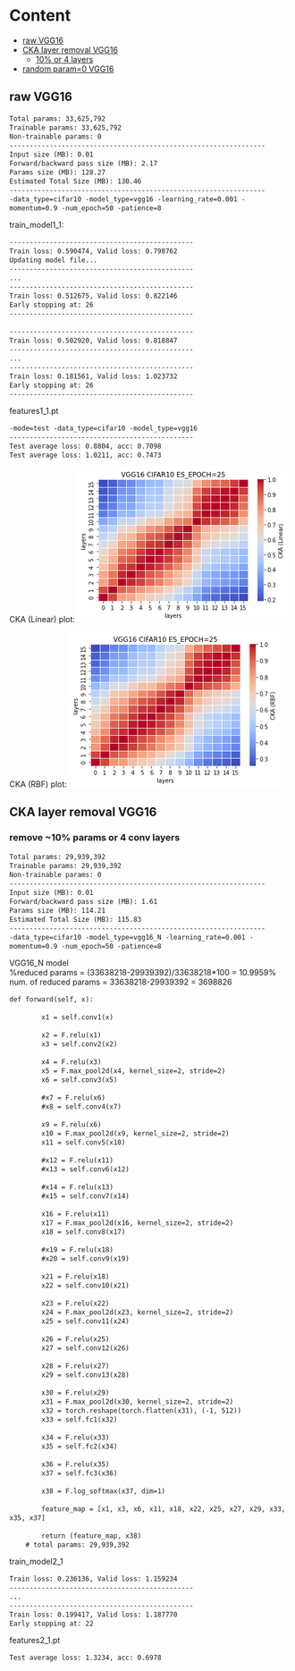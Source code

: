 # Content
- [raw VGG16](https://github.com/YHJYH/Machine_Learning/blob/main/projects/Master_Thesis/experiments/vgg16.md#raw-vgg16)
- [CKA layer removal VGG16](https://github.com/YHJYH/Machine_Learning/blob/main/projects/Master_Thesis/experiments/vgg16.md#cka-layer-removal-vgg16)
    - [10% or 4 layers](https://github.com/YHJYH/Machine_Learning/blob/main/projects/Master_Thesis/experiments/vgg16.md#remove-10-params-or-4-conv-layers)
- [random param=0 VGG16]()


## raw VGG16
```
Total params: 33,625,792
Trainable params: 33,625,792
Non-trainable params: 0
----------------------------------------------------------------
Input size (MB): 0.01
Forward/backward pass size (MB): 2.17
Params size (MB): 128.27
Estimated Total Size (MB): 130.46
----------------------------------------------------------------
-data_type=cifar10 -model_type=vgg16 -learning_rate=0.001 -momentum=0.9 -num_epoch=50 -patience=8
```
train_model1_1:
```
----------------------------------------------
Train loss: 0.590474, Valid loss: 0.798762
Updating model file...
----------------------------------------------
...
----------------------------------------------
Train loss: 0.512675, Valid loss: 0.822146
Early stopping at: 26
----------------------------------------------

----------------------------------------------
Train loss: 0.502920, Valid loss: 0.818847
----------------------------------------------
...
----------------------------------------------
Train loss: 0.181561, Valid loss: 1.023732
Early stopping at: 26
----------------------------------------------
```
features1_1.pt
```
-mode=test -data_type=cifar10 -model_type=vgg16
----------------------------------------------
Test average loss: 0.8804, acc: 0.7098
Test average loss: 1.0211, acc: 0.7473
```
CKA (Linear) plot:
![1_1linear](1_1linear.png)

CKA (RBF) plot:
![1_1rbf](1_1rbf.png)

## CKA layer removal VGG16
### remove ~10% params or 4 conv layers
```
Total params: 29,939,392
Trainable params: 29,939,392
Non-trainable params: 0
----------------------------------------------------------------
Input size (MB): 0.01
Forward/backward pass size (MB): 1.61
Params size (MB): 114.21
Estimated Total Size (MB): 115.83
----------------------------------------------------------------
-data_type=cifar10 -model_type=vgg16_N -learning_rate=0.001 -momentum=0.9 -num_epoch=50 -patience=8
```
VGG16_N model<br>
%reduced params = (33638218-29939392)/33638218\*100 = 10.9959%<br>
num. of reduced params = 33638218-29939392 = 3698826
```
def forward(self, x):
        
        x1 = self.conv1(x)
        
        x2 = F.relu(x1)
        x3 = self.conv2(x2)
        
        x4 = F.relu(x3)
        x5 = F.max_pool2d(x4, kernel_size=2, stride=2)
        x6 = self.conv3(x5)
        
        #x7 = F.relu(x6)
        #x8 = self.conv4(x7)
        
        x9 = F.relu(x6)
        x10 = F.max_pool2d(x9, kernel_size=2, stride=2)
        x11 = self.conv5(x10)
        
        #x12 = F.relu(x11)
        #x13 = self.conv6(x12)
        
        #x14 = F.relu(x13)
        #x15 = self.conv7(x14)
        
        x16 = F.relu(x11)
        x17 = F.max_pool2d(x16, kernel_size=2, stride=2)
        x18 = self.conv8(x17)
        
        #x19 = F.relu(x18)
        #x20 = self.conv9(x19)
        
        x21 = F.relu(x18)
        x22 = self.conv10(x21)
        
        x23 = F.relu(x22)
        x24 = F.max_pool2d(x23, kernel_size=2, stride=2)
        x25 = self.conv11(x24)
        
        x26 = F.relu(x25)
        x27 = self.conv12(x26)
        
        x28 = F.relu(x27)
        x29 = self.conv13(x28)
        
        x30 = F.relu(x29)
        x31 = F.max_pool2d(x30, kernel_size=2, stride=2)
        x32 = torch.reshape(torch.flatten(x31), (-1, 512))
        x33 = self.fc1(x32)
        
        x34 = F.relu(x33)
        x35 = self.fc2(x34)
        
        x36 = F.relu(x35)
        x37 = self.fc3(x36)
        
        x38 = F.log_softmax(x37, dim=1)
        
        feature_map = [x1, x3, x6, x11, x18, x22, x25, x27, x29, x33, x35, x37]
        
        return (feature_map, x38)
    # total params: 29,939,392
```
train_model2_1
```
Train loss: 0.236136, Valid loss: 1.159234
----------------------------------------------
...
----------------------------------------------
Train loss: 0.199417, Valid loss: 1.187770
Early stopping at: 22
```
features2_1.pt
```
Test average loss: 1.3234, acc: 0.6978
```
